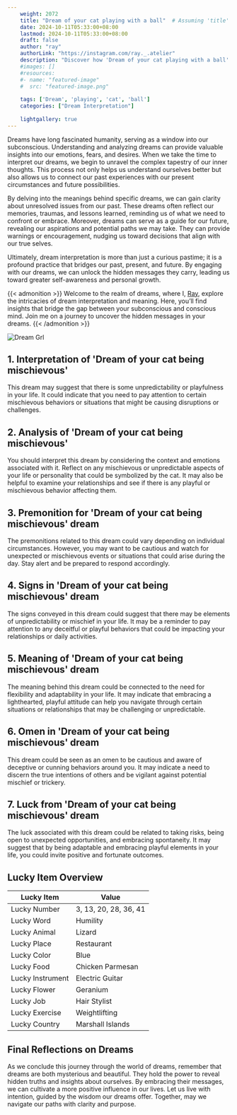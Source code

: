 ```yaml
---
    weight: 2072
    title: "Dream of your cat playing with a ball"  # Assuming 'title' column exists
    date: 2024-10-11T05:33:00+08:00
    lastmod: 2024-10-11T05:33:00+08:00
    draft: false
    author: "ray"
    authorLink: "https://instagram.com/ray._.atelier"
    description: "Discover how 'Dream of your cat playing with a ball' can interpret your future and uncover its significant meanings in your life."
    #images: []
    #resources:
    #- name: "featured-image"
    #  src: "featured-image.png"
    
    tags: ['Dream', 'playing', 'cat', 'ball']
    categories: ["Dream Interpretation"]
    
    lightgallery: true
---
```

    
Dreams have long fascinated humanity, serving as a window into our subconscious. Understanding and analyzing dreams can provide valuable insights into our emotions, fears, and desires. When we take the time to interpret our dreams, we begin to unravel the complex tapestry of our inner thoughts. This process not only helps us understand ourselves better but also allows us to connect our past experiences with our present circumstances and future possibilities.

By delving into the meanings behind specific dreams, we can gain clarity about unresolved issues from our past. These dreams often reflect our memories, traumas, and lessons learned, reminding us of what we need to confront or embrace. Moreover, dreams can serve as a guide for our future, revealing our aspirations and potential paths we may take. They can provide warnings or encouragement, nudging us toward decisions that align with our true selves.

Ultimately, dream interpretation is more than just a curious pastime; it is a profound practice that bridges our past, present, and future. By engaging with our dreams, we can unlock the hidden messages they carry, leading us toward greater self-awareness and personal growth.

{{< admonition >}}
Welcome to the realm of dreams, where I, [Ray](https://instagram.com/ray._.atelier), explore the intricacies of dream interpretation and meaning. Here, you’ll find insights that bridge the gap between your subconscious and conscious mind. Join me on a journey to uncover the hidden messages in your dreams.
{{< /admonition >}}

![Dream Grl](https://cdn.pixabay.com/photo/2017/11/02/03/35/gothic-2910057_1280.jpg "Dream Grl")

## 1. Interpretation of 'Dream of your cat being mischievous'
 This dream may suggest that there is some unpredictability or playfulness in your life. It could indicate that you need to pay attention to certain mischievous behaviors or situations that might be causing disruptions or challenges.

## 2. Analysis of 'Dream of your cat being mischievous'
 You should interpret this dream by considering the context and emotions associated with it. Reflect on any mischievous or unpredictable aspects of your life or personality that could be symbolized by the cat. It may also be helpful to examine your relationships and see if there is any playful or mischievous behavior affecting them.

## 3. Premonition for 'Dream of your cat being mischievous' dream
 The premonitions related to this dream could vary depending on individual circumstances. However, you may want to be cautious and watch for unexpected or mischievous events or situations that could arise during the day. Stay alert and be prepared to respond accordingly.

## 4. Signs in 'Dream of your cat being mischievous' dream
 The signs conveyed in this dream could suggest that there may be elements of unpredictability or mischief in your life. It may be a reminder to pay attention to any deceitful or playful behaviors that could be impacting your relationships or daily activities.

## 5. Meaning of 'Dream of your cat being mischievous' dream
 The meaning behind this dream could be connected to the need for flexibility and adaptability in your life. It may indicate that embracing a lighthearted, playful attitude can help you navigate through certain situations or relationships that may be challenging or unpredictable.

## 6. Omen in 'Dream of your cat being mischievous' dream
 This dream could be seen as an omen to be cautious and aware of deceptive or cunning behaviors around you. It may indicate a need to discern the true intentions of others and be vigilant against potential mischief or trickery.

## 7. Luck from 'Dream of your cat being mischievous' dream
 The luck associated with this dream could be related to taking risks, being open to unexpected opportunities, and embracing spontaneity. It may suggest that by being adaptable and embracing playful elements in your life, you could invite positive and fortunate outcomes.

## Lucky Item Overview
| Lucky Item          | Value              |
|---------------|--------------------|
| Lucky Number        | 3, 13, 20, 28, 36, 41  |
| Lucky Word          | Humility |
| Lucky Animal        | Lizard |
| Lucky Place         | Restaurant     |
| Lucky Color         | Blue     |
| Lucky Food          | Chicken Parmesan      |
| Lucky Instrument    | Electric Guitar |
| Lucky Flower        | Geranium    |
| Lucky Job           | Hair Stylist       |
| Lucky Exercise      | Weightlifting  |
| Lucky Country       | Marshall Islands    |


##  Final Reflections on Dreams

As we conclude this journey through the world of dreams, remember that dreams are both mysterious and beautiful. They hold the power to reveal hidden truths and insights about ourselves. By embracing their messages, we can cultivate a more positive influence in our lives. Let us live with intention, guided by the wisdom our dreams offer. Together, may we navigate our paths with clarity and purpose.
